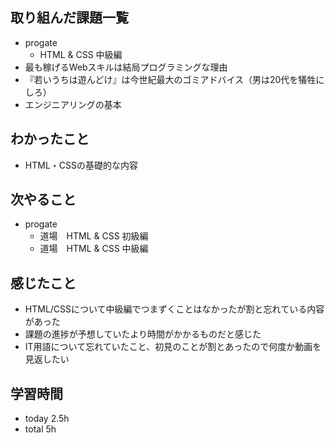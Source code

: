 ## 取り組んだ課題一覧
- progate
  - HTML & CSS 中級編 
- 最も稼げるWebスキルは結局プログラミングな理由
- 『若いうちは遊んどけ』は今世紀最大のゴミアドバイス（男は20代を犠牲にしろ）
- エンジニアリングの基本
## わかったこと
- HTML・CSSの基礎的な内容
## 次やること
- progate
  - 道場　HTML & CSS 初級編
  - 道場　HTML & CSS 中級編
## 感じたこと
- HTML/CSSについて中級編でつまずくことはなかったが割と忘れている内容があった
- 課題の進捗が予想していたより時間がかかるものだと感じた
- IT用語について忘れていたこと、初見のことが割とあったので何度か動画を見返したい
## 学習時間
- today 2.5h
- total 5h
